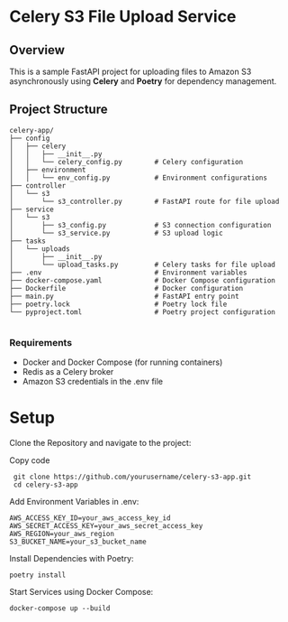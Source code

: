 # Celery S3 File Upload Service

## Overview
This is a sample FastAPI project for uploading files to Amazon S3 asynchronously using **Celery** and **Poetry** for dependency management.

## Project Structure
```plaintext
celery-app/
├── config
│   ├── celery
│   │   ├── __init__.py
│   │   └── celery_config.py        # Celery configuration
│   ├── environment
│   │   └── env_config.py           # Environment configurations
├── controller
│   └── s3
│       └── s3_controller.py        # FastAPI route for file upload
├── service
│   └── s3
│       ├── s3_config.py            # S3 connection configuration
│       └── s3_service.py           # S3 upload logic
├── tasks
│   └── uploads
│       ├── __init__.py
│       └── upload_tasks.py         # Celery tasks for file upload
├── .env                            # Environment variables
├── docker-compose.yaml             # Docker Compose configuration
├── Dockerfile                      # Docker configuration
├── main.py                         # FastAPI entry point
├── poetry.lock                     # Poetry lock file
└── pyproject.toml                  # Poetry project configuration


```
### Requirements
- Docker and Docker Compose (for running containers)
- Redis as a Celery broker
- Amazon S3 credentials in the .env file

# Setup
Clone the Repository and navigate to the project:


 
Copy code
```plaintext
 git clone https://github.com/yourusername/celery-s3-app.git
 cd celery-s3-app
``` 
Add Environment Variables in .env:

```plaintext
AWS_ACCESS_KEY_ID=your_aws_access_key_id
AWS_SECRET_ACCESS_KEY=your_aws_secret_access_key
AWS_REGION=your_aws_region
S3_BUCKET_NAME=your_s3_bucket_name
```
Install Dependencies with Poetry:

```plaintext
poetry install
```
Start Services using Docker Compose:

```plaintext
docker-compose up --build
```